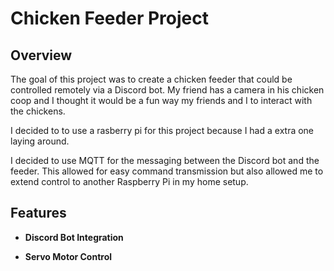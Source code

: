 # Chicken Feeder Project

## Overview

The goal of this project was to create a chicken feeder that could be controlled remotely via a Discord bot. My friend has a camera in his chicken coop and I thought it would be a fun way my friends and I to interact with the chickens. 

I decided to to use a rasberry pi for this project because I had a extra one laying around.

I decided to use MQTT for the messaging between the Discord bot and the feeder. This allowed for easy command transmission but also allowed me to extend control to another Raspberry Pi in my home setup.

## Features
- **Discord Bot Integration**

- **Servo Motor Control**